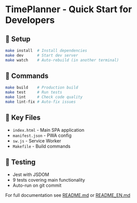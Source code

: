 # TimePlanner - Quick Start for Developers

## 🚀 Setup
```bash
make install  # Install dependencies
make dev      # Start dev server
make watch    # Auto-rebuild (in another terminal)
```

## 🔧 Commands
```bash
make build    # Production build
make test     # Run tests
make lint     # Check code quality
make lint-fix # Auto-fix issues
```

## 📁 Key Files
- `index.html` - Main SPA application
- `manifest.json` - PWA config
- `sw.js` - Service Worker
- `Makefile` - Build commands

## 🧪 Testing
- Jest with JSDOM
- 9 tests covering main functionality
- Auto-run on git commit

For full documentation see [README.md](README.md) or [README_EN.md](README_EN.md)
